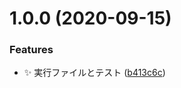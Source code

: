 # 1.0.0 (2020-09-15)


### Features

* :sparkles: 実行ファイルとテスト ([b413c6c](https://github.com/SnO2WMaN-HQ/prettier-plugin-optipack/commit/b413c6c37b4b165ccda3ac095f7663f6c672c56d))
